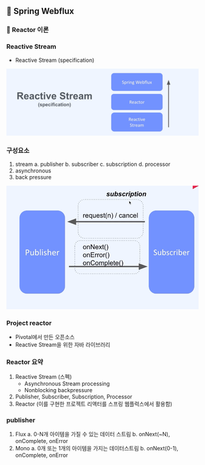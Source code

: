 ## :pushpin: Spring Webflux
### :seedling: Reactor 이론
### Reactive Stream
- Reactive Stream (specification)

![](images/reactive_stream.png)

### 구성요소
1. stream
   a. publisher
   b. subscriber
   c. subscription
   d. processor
2. asynchronous
3. back pressure

![](images/reactor2.png)

### Project reactor
- Pivotal에서 만든 오픈소스
- Reactive Stream을 위한 자바 라이브러리 

### Reactor 요약
1. Reactive Stream (스펙)
   - Asynchronous Stream processing
   - Nonblocking backpressure
2. Publisher, Subscriber, Subscription, Processor
3. Reactor (이를 구현한 프로젝트 리액터를 스프링 웹플럭스에서 활용함)


### publisher
1. Flux
   a. 0-N개 아이템을 가질 수 있는 데이터 스트림
   b. onNext(~N), onComplete, onError
2. Mono
   a. 0개 또는 1개의 아이템을 가지는 데이터스트림
   b. onNext(0-1), onComplete, onError